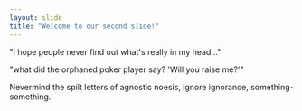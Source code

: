 ```yaml
---
layout: slide
title: "Welcome to our second slide!"
---
```

"I hope people never find out what's really in my head..."

"what did the orphaned poker player say?
'Will you raise me?'"

Nevermind the spilt letters of agnostic noesis, ignore ignorance, something-something.
